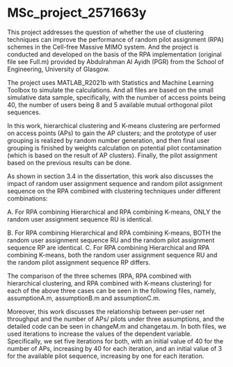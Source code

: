 # MSc_project_2571663y

This project addresses the question of whether the use of clustering techniques can improve the performance of random pilot assignment (RPA) schemes in the Cell-free Massive MIMO system. And the project is conducted and developed on the basis of the RPA implementation (original file see Full.m) provided by Abdulrahman AI Ayidh (PGR) from the School of Engineering, University of Glasgow.

The project uses MATLAB_R2021b with Statistics and Machine Learning Toolbox to simulate the calculations. And all files are based on the small simulative data sample, specifically, with the number of access points being 40, the number of users being 8 and 5 available mutual orthogonal pilot sequences.

In this work, hierarchical clustering and K-means clustering are performed on access points (APs) to gain the AP clusters; and the prototype of user grouping is realized by random number generation, and then final user grouping is finished by weights calculation on potential pilot contamination (which is based on the result of AP clusters). Finally, the pilot assignment based on the previous results can be done. 

As shown in section 3.4 in the dissertation, this work also discusses the impact of random user assignment sequence and random pilot assignment sequence on the RPA combined with clustering techniques under different combinations:

A.	For RPA combining Hierarchical and RPA combining K-means, ONLY the random user assignment sequence RU is identical. 

B.	For RPA combining Hierarchical and RPA combining K-means, BOTH the random user assignment sequence RU and the random pilot assignment sequence RP are identical. 
C.	For RPA combining Hierarchical and RPA combining K-means, both the random user assignment sequence RU and the random pilot assignment sequence RP differs.

The comparison of the three schemes (RPA, RPA combined with hierarchical clustering, and RPA combined with K-means clustering) for each of the above three cases can be seen in the following files, namely, assumptionA.m, assumptionB.m and assumptionC.m.

Moreover, this work discusses the relationship between per-user net throughput and the number of APs/ pilots under three assumptions, and the detailed code can be seen in changeM.m and changetau.m. In both files, we used iterations to increase the values of the dependent variable. Specifically, we set five iterations for both, with an initial value of 40 for the number of APs, increasing by 40 for each iteration, and an initial value of 3 for the available pilot sequence, increasing by one for each iteration.

